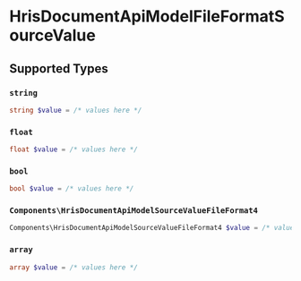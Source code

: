 # HrisDocumentApiModelFileFormatSourceValue


## Supported Types

### `string`

```php
string $value = /* values here */
```

### `float`

```php
float $value = /* values here */
```

### `bool`

```php
bool $value = /* values here */
```

### `Components\HrisDocumentApiModelSourceValueFileFormat4`

```php
Components\HrisDocumentApiModelSourceValueFileFormat4 $value = /* values here */
```

### `array`

```php
array $value = /* values here */
```

